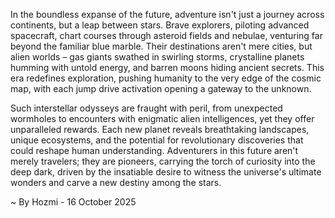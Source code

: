
In the boundless expanse of the future, adventure isn't just a journey across continents, but a leap between stars. Brave explorers, piloting advanced spacecraft, chart courses through asteroid fields and nebulae, venturing far beyond the familiar blue marble. Their destinations aren't mere cities, but alien worlds – gas giants swathed in swirling storms, crystalline planets humming with untold energy, and barren moons hiding ancient secrets. This era redefines exploration, pushing humanity to the very edge of the cosmic map, with each jump drive activation opening a gateway to the unknown.

Such interstellar odysseys are fraught with peril, from unexpected wormholes to encounters with enigmatic alien intelligences, yet they offer unparalleled rewards. Each new planet reveals breathtaking landscapes, unique ecosystems, and the potential for revolutionary discoveries that could reshape human understanding. Adventurers in this future aren't merely travelers; they are pioneers, carrying the torch of curiosity into the deep dark, driven by the insatiable desire to witness the universe's ultimate wonders and carve a new destiny among the stars.

~ By Hozmi - 16 October 2025
